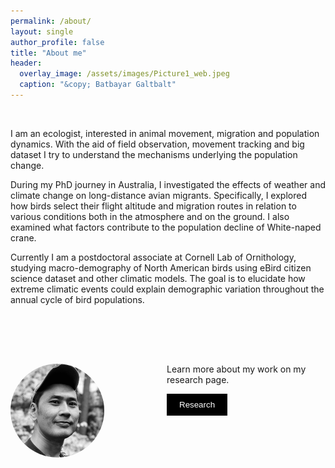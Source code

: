 ```yaml
---
permalink: /about/
layout: single
author_profile: false
title: "About me"
header:
  overlay_image: /assets/images/Picture1_web.jpeg
  caption: "&copy; Batbayar Galtbalt"
---
```




&nbsp;

I am an ecologist, interested in animal movement, migration and population dynamics. With the aid 
of field observation, movement tracking and big dataset I try to understand the mechanisms 
underlying the population change.

During my PhD journey in Australia, I investigated the effects of weather and climate change on 
long-distance avian migrants. Specifically, I explored how birds select their flight altitude and 
migration routes in relation to various conditions both in the atmosphere and on the ground. I 
also examined what factors contribute to the population decline of White-naped crane.

Currently I am a postdoctoral associate at Cornell Lab of Ornithology, studying macro-demography 
of North American birds using eBird citizen science dataset and other climatic models. The goal 
is to elucidate how extreme climatic events could explain demographic variation throughout the 
annual cycle of bird populations. 

<div style="height: 60px; margin-bottom: 20px;"></div>

<div style="float: left; margin-right: 100px;">
  <img src="/assets/images/bio-photo.png" alt="bio" style="width: 150px; height: 150px; border-radius: 50%;">
</div>




Learn more about my work on my research page.

[<button style="padding: 10px 20px; background-color: black; color: white; text-decoration: none; border: none; border-radius: 0px;">Research</button>](/research/)